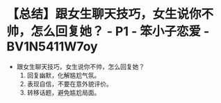 # 【总结】跟女生聊天技巧，女生说你不帅，怎么回复她？ - P1 - 笨小子恋爱 - BV1N5411W7oy

-   跟女生聊天技巧，女生说你不帅，怎么回复她？
    1.  回复幽默，化解尴尬气氛。
    2.  表现自信，不要在意外貌评价。
    3.  转移话题，避免尴尬局面。